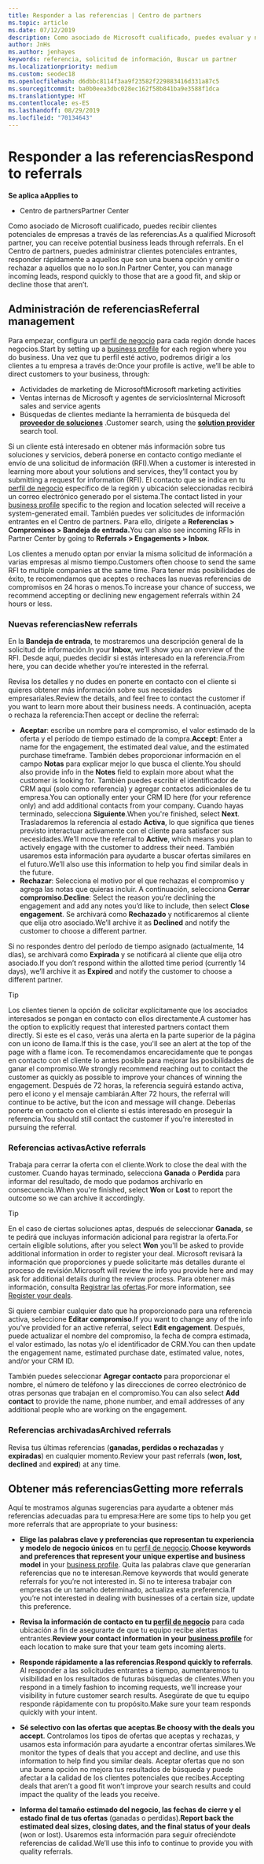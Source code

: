 ```yaml
---
title: Responder a las referencias | Centro de partners
ms.topic: article
ms.date: 07/12/2019
description: Como asociado de Microsoft cualificado, puedes evaluar y negociar referencias, así como responder a estas, a través del Centro de partners.
author: JnHs
ms.author: jenhayes
keywords: referencia, solicitud de información, Buscar un partner
ms.localizationpriority: medium
ms.custom: seodec18
ms.openlocfilehash: d6dbbc8114f3aa9f23582f229883416d331a87c5
ms.sourcegitcommit: ba0b0eea3dbc028ec162f58b841ba9e3588f1dca
ms.translationtype: HT
ms.contentlocale: es-ES
ms.lasthandoff: 08/29/2019
ms.locfileid: "70134643"
---
```

# <a name="respond-to-referrals"></a><span data-ttu-id="d3cc3-104">Responder a las referencias</span><span class="sxs-lookup"><span data-stu-id="d3cc3-104">Respond to referrals</span></span>

<span data-ttu-id="d3cc3-105">**Se aplica a**</span><span class="sxs-lookup"><span data-stu-id="d3cc3-105">**Applies to**</span></span>

-  <span data-ttu-id="d3cc3-106">Centro de partners</span><span class="sxs-lookup"><span data-stu-id="d3cc3-106">Partner Center</span></span>

<span data-ttu-id="d3cc3-107">Como asociado de Microsoft cualificado, puedes recibir clientes potenciales de empresas a través de las referencias.</span><span class="sxs-lookup"><span data-stu-id="d3cc3-107">As a qualified Microsoft partner, you can receive potential business leads through referrals.</span></span> <span data-ttu-id="d3cc3-108">En el Centro de partners, puedes administrar clientes potenciales entrantes, responder rápidamente a aquellos que son una buena opción y omitir o rechazar a aquellos que no lo son.</span><span class="sxs-lookup"><span data-stu-id="d3cc3-108">In Partner Center, you can manage incoming leads, respond quickly to those that are a good fit, and skip or decline those that aren’t.</span></span> 

## <a name="referral-management"></a><span data-ttu-id="d3cc3-109">Administración de referencias</span><span class="sxs-lookup"><span data-stu-id="d3cc3-109">Referral management</span></span>

<span data-ttu-id="d3cc3-110">Para empezar, configura un [perfil de negocio](create-a-marketing-profile.md) para cada región donde haces negocios.</span><span class="sxs-lookup"><span data-stu-id="d3cc3-110">Start by setting up a [business profile](create-a-marketing-profile.md) for each region where you do business.</span></span> <span data-ttu-id="d3cc3-111">Una vez que tu perfil esté activo, podremos dirigir a los clientes a tu empresa a través de:</span><span class="sxs-lookup"><span data-stu-id="d3cc3-111">Once your profile is active, we’ll be able to direct customers to your business, through:</span></span>

*  <span data-ttu-id="d3cc3-112">Actividades de marketing de Microsoft</span><span class="sxs-lookup"><span data-stu-id="d3cc3-112">Microsoft marketing activities</span></span>
*  <span data-ttu-id="d3cc3-113">Ventas internas de Microsoft y agentes de servicios</span><span class="sxs-lookup"><span data-stu-id="d3cc3-113">Internal Microsoft sales and service agents</span></span>
*  <span data-ttu-id="d3cc3-114">Búsquedas de clientes mediante la herramienta de búsqueda del **[proveedor de soluciones](https://www.microsoft.com/solution-providers/home)** .</span><span class="sxs-lookup"><span data-stu-id="d3cc3-114">Customer search, using the **[solution provider](https://www.microsoft.com/solution-providers/home)** search tool.</span></span>

<span data-ttu-id="d3cc3-115">Si un cliente está interesado en obtener más información sobre tus soluciones y servicios, deberá ponerse en contacto contigo mediante el envío de una solicitud de información (RFI).</span><span class="sxs-lookup"><span data-stu-id="d3cc3-115">When a customer is interested in learning more about your solutions and services, they’ll contact you by submitting a request for information (RFI).</span></span> <span data-ttu-id="d3cc3-116">El contacto que se indica en tu [perfil de negocio](create-a-marketing-profile.md) específico de la región y ubicación seleccionadas recibirá un correo electrónico generado por el sistema.</span><span class="sxs-lookup"><span data-stu-id="d3cc3-116">The contact listed in your [business profile](create-a-marketing-profile.md) specific to the region and location selected will receive a system-generated email.</span></span> <span data-ttu-id="d3cc3-117">También puedes ver solicitudes de información entrantes en el Centro de partners. Para ello, dirígete a **Referencias > Compromisos > Bandeja de entrada.**</span><span class="sxs-lookup"><span data-stu-id="d3cc3-117">You can also see incoming RFIs in Partner Center by going to **Referrals > Engagements > Inbox**.</span></span>

<span data-ttu-id="d3cc3-118">Los clientes a menudo optan por enviar la misma solicitud de información a varias empresas al mismo tiempo.</span><span class="sxs-lookup"><span data-stu-id="d3cc3-118">Customers often choose to send the same RFI to multiple companies at the same time.</span></span> <span data-ttu-id="d3cc3-119">Para tener más posibilidades de éxito, te recomendamos que aceptes o rechaces las nuevas referencias de compromisos en 24 horas o menos.</span><span class="sxs-lookup"><span data-stu-id="d3cc3-119">To increase your chance of success, we recommend accepting or declining new engagement referrals within 24 hours or less.</span></span>

### <a name="new-referrals"></a><span data-ttu-id="d3cc3-120">Nuevas referencias</span><span class="sxs-lookup"><span data-stu-id="d3cc3-120">New referrals</span></span>

<span data-ttu-id="d3cc3-121">En la **Bandeja de entrada**, te mostraremos una descripción general de la solicitud de información.</span><span class="sxs-lookup"><span data-stu-id="d3cc3-121">In your **Inbox**, we’ll show you an overview of the RFI.</span></span> <span data-ttu-id="d3cc3-122">Desde aquí, puedes decidir si estás interesado en la referencia.</span><span class="sxs-lookup"><span data-stu-id="d3cc3-122">From here, you can decide whether you’re interested in the referral.</span></span>

<span data-ttu-id="d3cc3-123">Revisa los detalles y no dudes en ponerte en contacto con el cliente si quieres obtener más información sobre sus necesidades empresariales.</span><span class="sxs-lookup"><span data-stu-id="d3cc3-123">Review the details, and feel free to contact the customer if you want to learn more about their business needs.</span></span> <span data-ttu-id="d3cc3-124">A continuación, acepta o rechaza la referencia:</span><span class="sxs-lookup"><span data-stu-id="d3cc3-124">Then accept or decline the referral:</span></span>

*  <span data-ttu-id="d3cc3-125">**Aceptar**: escribe un nombre para el compromiso, el valor estimado de la oferta y el período de tiempo estimado de la compra.</span><span class="sxs-lookup"><span data-stu-id="d3cc3-125">**Accept**: Enter a name for the engagement, the estimated deal value, and the estimated purchase timeframe.</span></span> <span data-ttu-id="d3cc3-126">También debes proporcionar información en el campo **Notas** para explicar mejor lo que busca el cliente.</span><span class="sxs-lookup"><span data-stu-id="d3cc3-126">You should also provide info in the **Notes** field to explain more about what the customer is looking for.</span></span> <span data-ttu-id="d3cc3-127">También puedes escribir el identificador de CRM aquí (solo como referencia) y agregar contactos adicionales de tu empresa.</span><span class="sxs-lookup"><span data-stu-id="d3cc3-127">You can optionally enter your CRM ID here (for your reference only) and add additional contacts from your company.</span></span> <span data-ttu-id="d3cc3-128">Cuando hayas terminado, selecciona **Siguiente**.</span><span class="sxs-lookup"><span data-stu-id="d3cc3-128">When you're finished, select **Next**.</span></span> <span data-ttu-id="d3cc3-129">Trasladaremos la referencia al estado **Activa**, lo que significa que tienes previsto interactuar activamente con el cliente para satisfacer sus necesidades.</span><span class="sxs-lookup"><span data-stu-id="d3cc3-129">We’ll move the referral to **Active**, which means you plan to actively engage with the customer to address their need.</span></span> <span data-ttu-id="d3cc3-130">También usaremos esta información para ayudarte a buscar ofertas similares en el futuro.</span><span class="sxs-lookup"><span data-stu-id="d3cc3-130">We’ll also use this information to help you find similar deals in the future.</span></span>
*  <span data-ttu-id="d3cc3-131">**Rechazar**: Selecciona el motivo por el que rechazas el compromiso y agrega las notas que quieras incluir. A continuación, selecciona **Cerrar compromiso**.</span><span class="sxs-lookup"><span data-stu-id="d3cc3-131">**Decline**: Select the reason you’re declining the engagement and add any notes you’d like to include, then select **Close engagement**.</span></span> <span data-ttu-id="d3cc3-132">Se archivará como **Rechazado** y notificaremos al cliente que elija otro asociado.</span><span class="sxs-lookup"><span data-stu-id="d3cc3-132">We’ll archive it as **Declined** and notify the customer to choose a different partner.</span></span>

<span data-ttu-id="d3cc3-133">Si no respondes dentro del período de tiempo asignado (actualmente, 14 días), se archivará como **Expirada** y se notificará al cliente que elija otro asociado.</span><span class="sxs-lookup"><span data-stu-id="d3cc3-133">If you don’t respond within the allotted time period (currently 14 days), we’ll archive it as **Expired** and notify the customer to choose a different partner.</span></span>

> [!TIP]
> <span data-ttu-id="d3cc3-134">Los clientes tienen la opción de solicitar explícitamente que los asociados interesados se pongan en contacto con ellos directamente.</span><span class="sxs-lookup"><span data-stu-id="d3cc3-134">A customer has the option to explicitly request that interested partners contact them directly.</span></span> <span data-ttu-id="d3cc3-135">Si este es el caso, verás una alerta en la parte superior de la página con un icono de llama.</span><span class="sxs-lookup"><span data-stu-id="d3cc3-135">If this is the case, you'll see an alert at the top of the page with a flame icon.</span></span> <span data-ttu-id="d3cc3-136">Te recomendamos encarecidamente que te pongas en contacto con el cliente lo antes posible para mejorar las posibilidades de ganar el compromiso.</span><span class="sxs-lookup"><span data-stu-id="d3cc3-136">We strongly recommend reaching out to contact the customer as quickly as possible to improve your chances of winning the engagement.</span></span> <span data-ttu-id="d3cc3-137">Después de 72 horas, la referencia seguirá estando activa, pero el icono y el mensaje cambiarán.</span><span class="sxs-lookup"><span data-stu-id="d3cc3-137">After 72 hours, the referral will continue to be active, but the icon and message will change.</span></span> <span data-ttu-id="d3cc3-138">Deberías ponerte en contacto con el cliente si estás interesado en proseguir la referencia.</span><span class="sxs-lookup"><span data-stu-id="d3cc3-138">You should still contact the customer if you're interested in pursuing the referral.</span></span>

### <a name="active-referrals"></a><span data-ttu-id="d3cc3-139">Referencias activas</span><span class="sxs-lookup"><span data-stu-id="d3cc3-139">Active referrals</span></span>

<span data-ttu-id="d3cc3-140">Trabaja para cerrar la oferta con el cliente.</span><span class="sxs-lookup"><span data-stu-id="d3cc3-140">Work to close the deal with the customer.</span></span> <span data-ttu-id="d3cc3-141">Cuando hayas terminado, selecciona **Ganada** o **Perdida** para informar del resultado, de modo que podamos archivarlo en consecuencia.</span><span class="sxs-lookup"><span data-stu-id="d3cc3-141">When you're finished, select **Won** or **Lost** to report the outcome so we can archive it accordingly.</span></span>

> [!TIP]
> <span data-ttu-id="d3cc3-142">En el caso de ciertas soluciones aptas, después de seleccionar **Ganada**, se te pedirá que incluyas información adicional para registrar la oferta.</span><span class="sxs-lookup"><span data-stu-id="d3cc3-142">For certain eligible solutions, after you select **Won** you'll be asked to provide additional information in order to register your deal.</span></span> <span data-ttu-id="d3cc3-143">Microsoft revisará la información que proporciones y puede solicitarte más detalles durante el proceso de revisión.</span><span class="sxs-lookup"><span data-stu-id="d3cc3-143">Microsoft will review the info you provide here and may ask for additional details during the review process.</span></span> <span data-ttu-id="d3cc3-144">Para obtener más información, consulta [Registrar las ofertas](register-deals.md).</span><span class="sxs-lookup"><span data-stu-id="d3cc3-144">For more information, see [Register your deals](register-deals.md).</span></span>

<span data-ttu-id="d3cc3-145">Si quiere cambiar cualquier dato que ha proporcionado para una referencia activa, seleccione **Editar compromiso**.</span><span class="sxs-lookup"><span data-stu-id="d3cc3-145">If you want to change any of the info you’ve provided for an active referral, select **Edit engagement**.</span></span> <span data-ttu-id="d3cc3-146">Después, puede actualizar el nombre del compromiso, la fecha de compra estimada, el valor estimado, las notas y/o el identificador de CRM.</span><span class="sxs-lookup"><span data-stu-id="d3cc3-146">You can then update the engagement name, estimated purchase date, estimated value, notes, and/or your CRM ID.</span></span>

<span data-ttu-id="d3cc3-147">También puedes seleccionar **Agregar contacto** para proporcionar el nombre, el número de teléfono y las direcciones de correo electrónico de otras personas que trabajan en el compromiso.</span><span class="sxs-lookup"><span data-stu-id="d3cc3-147">You can also select **Add contact** to provide the name, phone number, and email addresses of any additional people who are working on the engagement.</span></span>


### <a name="archived-referrals"></a><span data-ttu-id="d3cc3-148">Referencias archivadas</span><span class="sxs-lookup"><span data-stu-id="d3cc3-148">Archived referrals</span></span>

<span data-ttu-id="d3cc3-149">Revisa tus últimas referencias (**ganadas, perdidas o rechazadas** y **expiradas**) en cualquier momento.</span><span class="sxs-lookup"><span data-stu-id="d3cc3-149">Review your past referrals (**won, lost, declined** and **expired**) at any time.</span></span> 

## <a name="getting-more-referrals"></a><span data-ttu-id="d3cc3-150">Obtener más referencias</span><span class="sxs-lookup"><span data-stu-id="d3cc3-150">Getting more referrals</span></span>

<span data-ttu-id="d3cc3-151">Aquí te mostramos algunas sugerencias para ayudarte a obtener más referencias adecuadas para tu empresa:</span><span class="sxs-lookup"><span data-stu-id="d3cc3-151">Here are some tips to help you get more referrals that are appropriate to your business:</span></span>

*  <span data-ttu-id="d3cc3-152">**Elige las palabras clave y preferencias que representan tu experiencia y modelo de negocio únicos** en tu [perfil de negocio](create-a-marketing-profile.md).</span><span class="sxs-lookup"><span data-stu-id="d3cc3-152">**Choose keywords and preferences that represent your unique expertise and business model** in your [business profile](create-a-marketing-profile.md).</span></span> <span data-ttu-id="d3cc3-153">Quita las palabras clave que generarían referencias que no te interesan.</span><span class="sxs-lookup"><span data-stu-id="d3cc3-153">Remove keywords that would generate referrals for you’re not interested in.</span></span> <span data-ttu-id="d3cc3-154">Si no te interesa trabajar con empresas de un tamaño determinado, actualiza esta preferencia.</span><span class="sxs-lookup"><span data-stu-id="d3cc3-154">If you’re not interested in dealing with businesses of a certain size, update this preference.</span></span>

*  <span data-ttu-id="d3cc3-155">**Revisa la información de contacto en tu [perfil de negocio](create-a-marketing-profile.md)** para cada ubicación a fin de asegurarte de que tu equipo recibe alertas entrantes.</span><span class="sxs-lookup"><span data-stu-id="d3cc3-155">**Review your contact information in your [business profile](create-a-marketing-profile.md)** for each location to make sure that your team gets incoming alerts.</span></span>

*  <span data-ttu-id="d3cc3-156">**Responde rápidamente a las referencias**.</span><span class="sxs-lookup"><span data-stu-id="d3cc3-156">**Respond quickly to referrals**.</span></span> <span data-ttu-id="d3cc3-157">Al responder a las solicitudes entrantes a tiempo, aumentaremos tu visibilidad en los resultados de futuras búsquedas de clientes.</span><span class="sxs-lookup"><span data-stu-id="d3cc3-157">When you respond in a timely fashion to incoming requests, we’ll increase your visibility in future customer search results.</span></span> <span data-ttu-id="d3cc3-158">Asegúrate de que tu equipo responde rápidamente con tu propósito.</span><span class="sxs-lookup"><span data-stu-id="d3cc3-158">Make sure your team responds quickly with your intent.</span></span>

*  <span data-ttu-id="d3cc3-159">**Sé selectivo con las ofertas que aceptas**.</span><span class="sxs-lookup"><span data-stu-id="d3cc3-159">**Be choosy with the deals you accept**.</span></span> <span data-ttu-id="d3cc3-160">Controlamos los tipos de ofertas que aceptas y rechazas, y usamos esta información para ayudarte a encontrar ofertas similares.</span><span class="sxs-lookup"><span data-stu-id="d3cc3-160">We monitor the types of deals that you accept and decline, and use this information to help find you similar deals.</span></span> <span data-ttu-id="d3cc3-161">Aceptar ofertas que no son una buena opción no mejora tus resultados de búsqueda y puede afectar a la calidad de los clientes potenciales que recibes.</span><span class="sxs-lookup"><span data-stu-id="d3cc3-161">Accepting deals that aren’t a good fit won’t improve your search results and could impact the quality of the leads you receive.</span></span>

*  <span data-ttu-id="d3cc3-162">**Informa del tamaño estimado del negocio, las fechas de cierre y el estado final de tus ofertas** (ganadas o perdidas).</span><span class="sxs-lookup"><span data-stu-id="d3cc3-162">**Report back the estimated deal sizes, closing dates, and the final status of your deals** (won or lost).</span></span> <span data-ttu-id="d3cc3-163">Usaremos esta información para seguir ofreciéndote referencias de calidad.</span><span class="sxs-lookup"><span data-stu-id="d3cc3-163">We’ll use this info to continue to provide you with quality referrals.</span></span>

